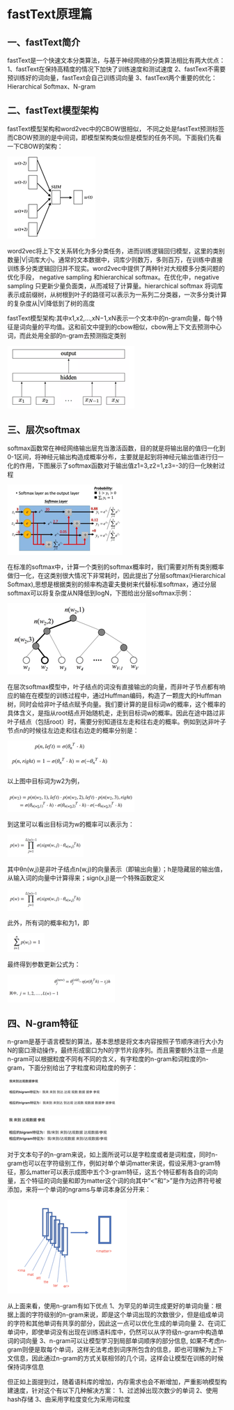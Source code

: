 # fastText原理篇

## 一、fastText简介

fastText是一个快速文本分类算法，与基于神经网络的分类算法相比有两大优点：
1、fastText在保持高精度的情况下加快了训练速度和测试速度
2、fastText不需要预训练好的词向量，fastText会自己训练词向量
3、fastText两个重要的优化：Hierarchical Softmax、N-gram

## 二、fastText模型架构

fastText模型架构和word2vec中的CBOW很相似， 不同之处是fastText预测标签而CBOW预测的是中间词，即模型架构类似但是模型的任务不同。下面我们先看一下CBOW的架构：

![在这里插入图片描述](images/jdbQHmaJcNeXETP.png)

word2vec将上下文关系转化为多分类任务，进而训练逻辑回归模型，这里的类别数量|V|词库大小。通常的文本数据中，词库少则数万，多则百万，在训练中直接训练多分类逻辑回归并不现实。word2vec中提供了两种针对大规模多分类问题的优化手段， negative sampling 和hierarchical softmax。在优化中，negative sampling 只更新少量负面类，从而减轻了计算量。hierarchical softmax 将词库表示成前缀树，从树根到叶子的路径可以表示为一系列二分类器，一次多分类计算的复杂度从|V|降低到了树的高度

fastText模型架构:其中x1,x2,…,xN−1,xN表示一个文本中的n-gram向量，每个特征是词向量的平均值。这和前文中提到的cbow相似，cbow用上下文去预测中心词，而此处用全部的n-gram去预测指定类别

![在这里插入图片描述](images/f52zFEpAu6YC7sx.png)

## 三、层次softmax

softmax函数常在神经网络输出层充当激活函数，目的就是将输出层的值归一化到0-1区间，将神经元输出构造成概率分布，主要就是起到将神经元输出值进行归一化的作用，下图展示了softmax函数对于输出值z1=3,z2=1,z3=-3的归一化映射过程

![在这里插入图片描述](images/CFyQXRNfmtsk27l.png)

在标准的softmax中，计算一个类别的softmax概率时，我们需要对所有类别概率做归一化，在这类别很大情况下非常耗时，因此提出了分层softmax(Hierarchical Softmax),思想是根据类别的频率构造霍夫曼树来代替标准softmax，通过分层softmax可以将复杂度从N降低到logN，下图给出分层softmax示例：

![在这里插入图片描述](images/u34vbZcMrDVWkgz.png)

在层次softmax模型中，叶子结点的词没有直接输出的向量，而非叶子节点都有响应的输在在模型的训练过程中，通过Huffman编码，构造了一颗庞大的Huffman树，同时会给非叶子结点赋予向量。我们要计算的是目标词w的概率，这个概率的具体含义，是指从root结点开始随机走，走到目标词w的概率。因此在途中路过非叶子结点（包括root）时，需要分别知道往左走和往右走的概率。例如到达非叶子节点n的时候往左边走和往右边走的概率分别是：

![在这里插入图片描述](images/hgT2ybfkitvoseS.png)

以上图中目标词为w2为例，

![在这里插入图片描述](images/nwi1XF2TSfAmlQZ-16271307751418.png)

到这里可以看出目标词为w的概率可以表示为：

![在这里插入图片描述](images/aNzerip6l751vBC.png)

其中θn(w,j)是非叶子结点n(w,j)的向量表示（即输出向量）；h是隐藏层的输出值，从输入词的向量中计算得来；sign(x,j)是一个特殊函数定义

![](images/aNzerip6l751vBC-16271307773719.png)

此外，所有词的概率和为1，即

![在这里插入图片描述](images/FLMXxT6UYvN4pSj.png)

最终得到参数更新公式为：

![在这里插入图片描述](images/VW7GM4pAfNeCxvr.png)



## 四、N-gram特征

n-gram是基于语言模型的算法，基本思想是将文本内容按照子节顺序进行大小为N的窗口滑动操作，最终形成窗口为N的字节片段序列。而且需要额外注意一点是n-gram可以根据粒度不同有不同的含义，有字粒度的n-gram和词粒度的n-gram，下面分别给出了字粒度和词粒度的例子：

![在这里插入图片描述](images/8NAPQanwZGlzb7D.png)

![在这里插入图片描述](images/muKf4Lp9iI6EQjZ.png)

对于文本句子的n-gram来说，如上面所说可以是字粒度或者是词粒度，同时n-gram也可以在字符级别工作，例如对单个单词matter来说，假设采用3-gram特征，那么matter可以表示成图中五个3-gram特征，这五个特征都有各自的词向量，五个特征的词向量和即为matter这个词的向其中“<”和“>”是作为边界符号被添加，来将一个单词的ngrams与单词本身区分开来：

![在这里插入图片描述](images/8JwC6BjiaOdr3fM.png)

从上面来看，使用n-gram有如下优点
1、为罕见的单词生成更好的单词向量：根据上面的字符级别的n-gram来说，即是这个单词出现的次数很少，但是组成单词的字符和其他单词有共享的部分，因此这一点可以优化生成的单词向量
2、在词汇单词中，即使单词没有出现在训练语料库中，仍然可以从字符级n-gram中构造单词的词向量
3、n-gram可以让模型学习到局部单词顺序的部分信息, 如果不考虑n-gram则便是取每个单词，这样无法考虑到词序所包含的信息，即也可理解为上下文信息，因此通过n-gram的方式关联相邻的几个词，这样会让模型在训练的时候保持词序信息

但正如上面提到过，随着语料库的增加，内存需求也会不断增加，严重影响模型构建速度，针对这个有以下几种解决方案：
1、过滤掉出现次数少的单词
2、使用hash存储
3、由采用字粒度变化为采用词粒度
